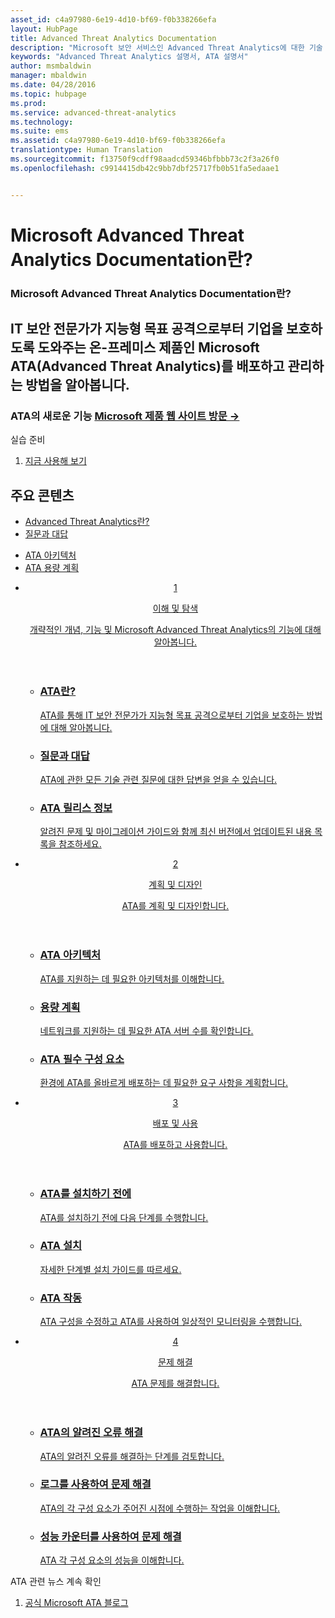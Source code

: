 ```yaml
---
asset_id: c4a97980-6e19-4d10-bf69-f0b338266efa
layout: HubPage
title: Advanced Threat Analytics Documentation
description: "Microsoft 보안 서비스인 Advanced Threat Analytics에 대한 기술 설명서입니다."
keywords: "Advanced Threat Analytics 설명서, ATA 설명서"
author: msmbaldwin
manager: mbaldwin
ms.date: 04/28/2016
ms.topic: hubpage
ms.prod: 
ms.service: advanced-threat-analytics
ms.technology: 
ms.suite: ems
ms.assetid: c4a97980-6e19-4d10-bf69-f0b338266efa
translationtype: Human Translation
ms.sourcegitcommit: f13750f9cdff98aadcd59346bfbbb73c2f3a26f0
ms.openlocfilehash: c9914415db42c9bb7dbf25717fb0b51fa5edaae1


---
```

# Microsoft Advanced Threat Analytics Documentation란?
<article id="main">
    <section id="hero-content">
      <h1>Microsoft Advanced Threat Analytics Documentation란?</h1>
      <h2>IT 보안 전문가가 지능형 목표 공격으로부터 기업을 보호하도록 도와주는 온-프레미스 제품인 Microsoft ATA(Advanced Threat Analytics)를 배포하고 관리하는 방법을 알아봅니다.</h2>
      <h3>ATA의 새로운 기능 <a href="http://go.microsoft.com/fwlink/?LinkId=816859" target="_blank">Microsoft 제품 웹 사이트 방문 &rarr;</a></h3>
    </section>
    <aside class="alert section-border">
      <p>실습 준비</p>
      <ol class="action-list">
        <li><a href="https://www.microsoft.com/evalcenter/evaluate-microsoft-advanced-threat-analytics" target="_blank" class="button-bordered button-translucent">지금 사용해 보기</a></li>
      </ol>
    </aside>
    <section id="featured" class="container">
      <h2 class="section-heading"><span class="icon icon-warning"></span> 주요 콘텐츠</h2>
      <div class="features row">
        <ul class="column column-half">
          <li><a href="/advanced-threat-analytics/understand-explore/what-is-ata">Advanced Threat Analytics란?</a></li>
          <li><a href="/advanced-threat-analytics/understand-explore/ata-technical-faq">질문과 대답</a></li>
        </ul>
        <ul class="column column-half">
          <li><a href="/advanced-threat-analytics/plan-design/ata-architecture">ATA 아키텍처</a></li>
          <li><a href="/advanced-threat-analytics/plan-design/ata-capacity-planning">ATA 용량 계획</a></li>        </ul>
      </div>
    </section>
    <div id="journeys">
      <section class="container">
        <ul class="journeys-list">
          <li class="journey-step">
            <header class="journey-step-header row">
              <a href="/advanced-threat-analytics/understand-explore/what-is-ata">
                <div class="title column-third">
                  <span class="step-number">1</span>
                  <p>이해 및 탐색</p>
                </div>
                <p class="description column-two-thirds">개략적인 개념, 기능 및 Microsoft Advanced Threat Analytics의 기능에 대해 알아봅니다.
                </p>
              </a>
            </header>
            <section class="journey-step-elements content">
              <ul class="row">
                <li class="column-third">
                  <a href="/advanced-threat-analytics/understand-explore/what-is-ata">
                    <h3>ATA란?</h3>
                    <p>ATA를 통해 IT 보안 전문가가 지능형 목표 공격으로부터 기업을 보호하는 방법에 대해 알아봅니다.</p>
                  </a>
                </li>
                <li class="column-third">
                  <a href="/advanced-threat-analytics/understand-explore/ata-technical-faq">
                    <h3>질문과 대답</h3>
                    <p>ATA에 관한 모든 기술 관련 질문에 대한 답변을 얻을 수 있습니다.</p>
                  </a>
                </li>
                <li class="column-third">
                  <a href="/advanced-threat-analytics/understand-explore/ata-release-notes">
                    <h3>ATA 릴리스 정보</h3>
                    <p>알려진 문제 및 마이그레이션 가이드와 함께 최신 버전에서 업데이트된 내용 목록을 참조하세요.</p>
                  </a>
                </li>
              </ul>
            </section>
          </li>
          <li class="journey-step">
            <header class="journey-step-header row">
              <a href="/advanced-threat-analytics/plan-design/ata-architecture">
                <div class="title column-third">
                  <span class="step-number">2</span>
                  <p>계획 및 디자인</p>
                </div>
                <p class="description column-two-thirds">ATA를 계획 및 디자인합니다.
                </p>
              </a>
            </header>
            <section class="journey-step-elements content">
              <ul class="row">
                <li class="column-third">
                  <a href="/advanced-threat-analytics/plan-design/ata-architecture">
                    <h3>ATA 아키텍처</h3>
                    <p>ATA를 지원하는 데 필요한 아키텍처를 이해합니다.</p>
                  </a>
                </li>
                <li class="column-third">
                  <a href="/advanced-threat-analytics/plan-design/ata-capacity-planning">
                    <h3>용량 계획</h3>
                    <p>네트워크를 지원하는 데 필요한 ATA 서버 수를 확인합니다.</p>
                  </a>
                </li>
                <li class="column-third">
                  <a href="/advanced-threat-analytics/plan-design/ata-prerequisites">
                    <h3>ATA 필수 구성 요소</h3>
                    <p>환경에 ATA를 올바르게 배포하는 데 필요한 요구 사항을 계획합니다.</p>
                  </a>
                </li>
              </ul>
            </section>
          </li>
          <li class="journey-step">
            <header class="journey-step-header row">
              <a href="/advanced-threat-analytics/deploy-use/preinstall-ata">
                <div class="title column-third">
                  <span class="step-number">3</span>
                  <p>배포 및 사용</p>
                </div>
                <p class="description column-two-thirds">ATA를 배포하고 사용합니다.
                </p>
              </a>
            </header>
            <section class="journey-step-elements content">
              <ul class="row">
                <li class="column-third">
                  <a href="/advanced-threat-analytics/deploy-use/preinstall-ata">
                    <h3>ATA를 설치하기 전에</h3>
                    <p>ATA를 설치하기 전에 다음 단계를 수행합니다.</p>
                  </a>
                </li>
                <li class="column-third">
                  <a href="/advanced-threat-analytics/deploy-use/install-ata">
                    <h3>ATA 설치</h3>
                    <p>자세한 단계별 설치 가이드를 따르세요.</p>
                  </a>
                </li>
                <li class="column-third">
                  <a href="/advanced-threat-analytics/deploy-use/operate-ata">
                    <h3>ATA 작동</h3>
                    <p>ATA 구성을 수정하고 ATA를 사용하여 일상적인 모니터링을 수행합니다.</p>
                  </a>
                </li>
            </section>
          </li>
          <li class="journey-step">
            <header class="journey-step-header row">
              <a href="/advanced-threat-analytics/troubleshoot/troubleshooting-ata-known-errors">
                <div class="title column-third">
                  <span class="step-number">4</span>
                  <p>문제 해결</p>
                </div>
                <p class="description column-two-thirds">ATA 문제를 해결합니다.
                </p>
              </a>
            </header>
            <section class="journey-step-elements content">
              <ul class="row">
                <li class="column-third">
                  <a href="/advanced-threat-analytics/troubleshoot/troubleshooting-ata-known-errors">
                    <h3>ATA의 알려진 오류 해결</h3>
                    <p>ATA의 알려진 오류를 해결하는 단계를 검토합니다.</p>
                  </a>
                </li>
                <li class="column-third">
                  <a href="/advanced-threat-analytics/troubleshoot/troubleshooting-ata-using-logs">
                    <h3>로그를 사용하여 문제 해결</h3>
                    <p>ATA의 각 구성 요소가 주어진 시점에 수행하는 작업을 이해합니다.</p>
                  </a>
                </li>
                <li class="column-third">
                  <a href="/advanced-threat-analytics/troubleshoot/troubleshooting-ata-using-perf-counters">
                    <h3>성능 카운터를 사용하여 문제 해결</h3>
                    <p>ATA 각 구성 요소의 성능을 이해합니다.</p>
                  </a>
                </li>
              </ul>
            </section>
          </li>
        </ul>
      </section>
    </div>
    <aside class="alert alert-social">
      <p>ATA 관련 뉴스 계속 확인</p>
      <ol class="action-list">
        <li><a href="http://blogs.technet.com/b/ata/" target="_blank" class="button-bordered button-translucent">공식 Microsoft ATA 블로그</a></li>
      </ol>
    </aside>
</article>



<!--HONumber=Jul16_HO4-->


